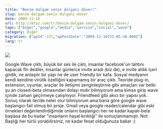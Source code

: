 ```yaml
---
title: "Benim dalgam senin dalganı döver!"
slug: benim-dalgam-senin-dalgani-dover
date: 2009-11-16
url: http://mfyz.com/tr/benim-dalgam-senin-dalgani-dover/
tags: ["Diğer","google","media","service","social","wave"]
category: Diğer
migration: {"wpId":237,"wpPostDate":"2009-11-16T21:05:30.000Z"}
lang: tr
---
```


![](/images/archive/tr/2009/11/googlewave.jpg)

Google Wave çıktı, büyük bir ses ile çıktı, insanlar facebook'un tahtını kapacak fln dediler, insanlar günlerce invite aradı (biz de), e invite aldık içeri girdik, ne anlaşılır bir yapı ne de user friendly bir kafa. Sosyal medyanın kendi kendine virütik özelliğini kapamamış bir araç çıktı. Teoride plug-in, extension, oyunlar, araçlar ile iletişimi zenginleştirme gibi amaçları var belki şu an closed-beta olmasından dolayı mıdır bilmiyorum ama kimse girip wave içinde zaman geçirmeye çalışmıyor. Friendfeed gibi akıcı bir yapısı yok. Sonuç olarak ileride neler olur bilmiyorum ama bana göre google wave başlangıcı fail olmuş bir proje. Gmail veya google reader/calendar gibi eski örnekleri değerlendirdiğimde onların başlangıcı her ne kadar kapalı-beta başlasa da bu kadar "insanların hayal kırıklığı" ile sonuçlanmamıştı. Not: Başlığı her türlü yorabilirsiniz, ne kadar fesat olduğunuza bakar :)